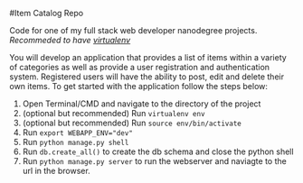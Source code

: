 #Item Catalog Repo

Code for one of my full stack web developer nanodegree projects. *Recommeded to have [virtualenv](http://docs.python-guide.org/en/latest/dev/virtualenvs/)*

You will develop an application that provides a list of items within a variety of categories as well as provide a user registration and authentication system. Registered users will have the ability to post, edit and delete their own items. To get started with the application follow the steps below:

1. Open Terminal/CMD and navigate to the directory of the project
2. (optional but recommended) Run `virtualenv env`
3. (optional but recommended) Run `source env/bin/activate`
4. Run `export WEBAPP_ENV="dev"`
5. Run `python manage.py shell`
6. Run `db.create_all()` to create the db schema and close the python shell
7. Run `python manage.py server` to run the webserver and naviagte to the url in the browser.
